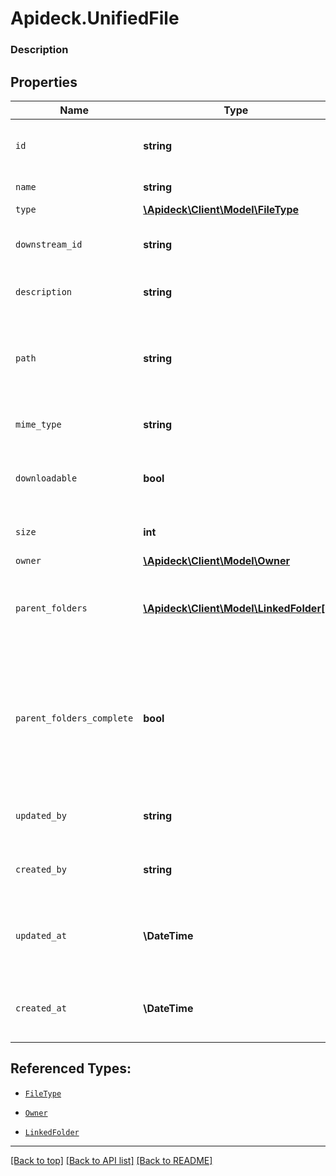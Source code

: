 # Apideck.UnifiedFile

### Description

## Properties
Name | Type | Description | Notes
------------ | ------------- | ------------- | -------------
`id` | **string** | A unique identifier for an object. | 
`name` | **string** | The name of the file | 
`type` | [**\Apideck\Client\Model\FileType**](FileType.md) |  | 
`downstream_id` | **string** | The third-party API ID of original entity | [optional] 
`description` | **string** | Optional description of the file | [optional] 
`path` | **string** | The full path of the file or folder (includes the file name) | [optional] 
`mime_type` | **string** | The MIME type of the file. | [optional] 
`downloadable` | **bool** | Whether the current user can download this file | [optional] 
`size` | **int** | The size of the file in bytes | [optional] 
`owner` | [**\Apideck\Client\Model\Owner**](Owner.md) |  | [optional] 
`parent_folders` | [**\Apideck\Client\Model\LinkedFolder[]**](LinkedFolder.md) | The parent folders of the file, starting from the root | [optional] 
`parent_folders_complete` | **bool** | Whether the list of parent folder is complete. Some connectors only return the direct parent of a file | [optional] 
`updated_by` | **string** | The user who last updated the object. | [optional] 
`created_by` | **string** | The user who created the object. | [optional] 
`updated_at` | **\DateTime** | The date and time when the object was last updated. | [optional] 
`created_at` | **\DateTime** | The date and time when the object was created. | [optional] 





## Referenced Types:


* [`FileType`](FileType.md)






* [`Owner`](Owner.md)
* [`LinkedFolder`](LinkedFolder.md)






---

[[Back to top]](#) [[Back to API list]](../../../../README.md#documentation-for-api-endpoints) [[Back to README]](../../../../README.md)


